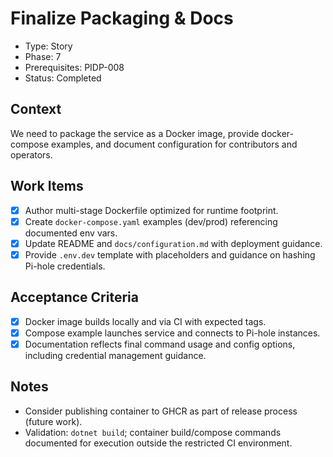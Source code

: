 # Finalize Packaging & Docs
- Type: Story
- Phase: 7
- Prerequisites: PIDP-008
- Status: Completed

## Context
We need to package the service as a Docker image, provide docker-compose examples, and document configuration for contributors and operators.

## Work Items
- [x] Author multi-stage Dockerfile optimized for runtime footprint.
- [x] Create `docker-compose.yaml` examples (dev/prod) referencing documented env vars.
- [x] Update README and `docs/configuration.md` with deployment guidance.
- [x] Provide `.env.dev` template with placeholders and guidance on hashing Pi-hole credentials.

## Acceptance Criteria
- [x] Docker image builds locally and via CI with expected tags.
- [x] Compose example launches service and connects to Pi-hole instances.
- [x] Documentation reflects final command usage and config options, including credential management guidance.

## Notes
- Consider publishing container to GHCR as part of release process (future work).
- Validation: `dotnet build`; container build/compose commands documented for execution outside the restricted CI environment.
